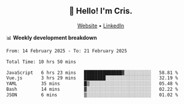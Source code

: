 
<h2 align="center">👋 Hello! I'm Cris.</h2>
<p align="center">
  <a href="https://www.criscunas.dev">Website</a> •
  <a href="https://www.linkedin.com/in/cristophercunas/">LinkedIn</a> 
</p>


📊 **Weekly development breakdown**
<!--START_SECTION:waka-->

```txt
From: 14 February 2025 - To: 21 February 2025

Total Time: 10 hrs 50 mins

JavaScript   6 hrs 23 mins   ██████████████▓░░░░░░░░░░   58.81 %
Vue.js       3 hrs 29 mins   ████████░░░░░░░░░░░░░░░░░   32.19 %
YAML         35 mins         █▒░░░░░░░░░░░░░░░░░░░░░░░   05.48 %
Bash         14 mins         ▓░░░░░░░░░░░░░░░░░░░░░░░░   02.22 %
JSON         6 mins          ▒░░░░░░░░░░░░░░░░░░░░░░░░   01.02 %
```

<!--END_SECTION:waka-->
